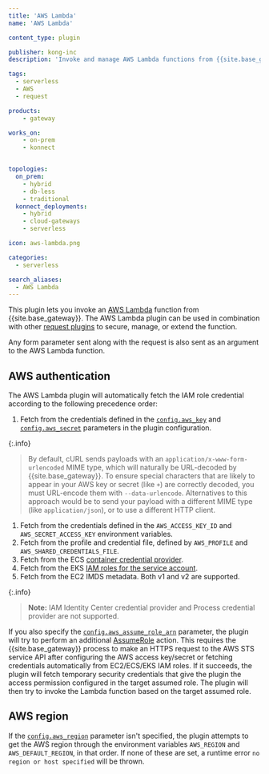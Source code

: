 ```yaml
---
title: 'AWS Lambda'
name: 'AWS Lambda'

content_type: plugin

publisher: kong-inc
description: 'Invoke and manage AWS Lambda functions from {{site.base_gateway}}'

tags:
  - serverless
  - AWS
  - request

products:
    - gateway

works_on:
    - on-prem
    - konnect


topologies:
  on_prem:
    - hybrid
    - db-less
    - traditional
  konnect_deployments:
    - hybrid
    - cloud-gateways
    - serverless

icon: aws-lambda.png

categories:
  - serverless

search_aliases:
  - AWS Lambda
---
```


This plugin lets you invoke an [AWS Lambda](https://aws.amazon.com/lambda/) function from {{site.base_gateway}}. 
The AWS Lambda plugin can be used in combination with other [request plugins](/plugins/?terms=request) 
to secure, manage, or extend the function.

Any form parameter sent along with the request is also sent as an argument to the AWS Lambda function.


## AWS authentication

The AWS Lambda plugin will automatically fetch the IAM role credential according to the following
precedence order:
1. Fetch from the credentials defined in the [`config.aws_key`](./reference/#schema--config-aws_key) and [`config.aws_secret`](./reference/#schema--config-aws_secret) parameters in the plugin configuration.

  {:.info}
  > By default, cURL sends payloads with an
  `application/x-www-form-urlencoded` MIME type, which will naturally be URL-decoded by {{site.base_gateway}}. 
  To ensure special characters that are likely to appear in
  your AWS key or secret (like `+`) are correctly decoded, you must
  URL-encode them with `--data-urlencode`.
  Alternatives to this approach would be to send your payload with a
  different MIME type (like `application/json`), or to use a different HTTP client.

1. Fetch from the credentials defined in the `AWS_ACCESS_KEY_ID` and `AWS_SECRET_ACCESS_KEY` environment variables.
1. Fetch from the profile and credential file, defined by `AWS_PROFILE` and `AWS_SHARED_CREDENTIALS_FILE`.
1. Fetch from the ECS [container credential provider](https://docs.aws.amazon.com/sdkref/latest/guide/feature-container-credentials.html).
1. Fetch from the EKS [IAM roles for the service account](https://docs.aws.amazon.com/eks/latest/userguide/iam-roles-for-service-accounts.html).
1. Fetch from the EC2 IMDS metadata. Both v1 and v2 are supported.

{:.info}
> **Note:** IAM Identity Center credential provider and Process credential provider are not supported.

If you also specify the [`config.aws_assume_role_arn`](./reference/#schema--config-aws_assume_role_arn) parameter, the plugin will try to perform
an additional [AssumeRole](https://docs.aws.amazon.com/STS/latest/APIReference/API_AssumeRole.html)
action. This requires the {{site.base_gateway}} process to make an HTTPS request to the AWS STS service API after
configuring the AWS access key/secret or fetching credentials automatically from EC2/ECS/EKS IAM roles.
If it succeeds, the plugin will fetch temporary security credentials that give the plugin the access permission configured in the target assumed role. The plugin will then try to invoke the Lambda function based on the target assumed role.

## AWS region

If the [`config.aws_region`](./reference/#schema--config-aws_region) parameter isn't specified, the plugin attempts to get the
AWS region through the environment variables `AWS_REGION` and `AWS_DEFAULT_REGION`,
in that order. If none of these are set, a runtime error `no region or host specified`
will be thrown.